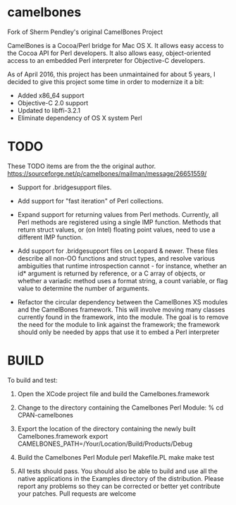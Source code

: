 # camelbones

Fork of Sherm Pendley's original CamelBones Project

CamelBones is a Cocoa/Perl bridge for Mac OS X. It allows easy access to the Cocoa API for Perl developers. It also allows easy, object-oriented access to an embedded Perl interpreter for Objective-C developers.

As of April 2016, this project has been unmaintained for about 5 years, I decided to give this project some time in order to modernize it a bit:

- Added x86_64 support
- Objective-C 2.0 support
- Updated to libffi-3.2.1
- Eliminate dependency of OS X system Perl

# TODO

These TODO items are from the the original author. https://sourceforge.net/p/camelbones/mailman/message/26651559/

- Support for  .bridgesupport files.

- Add support for "fast iteration" of Perl collections.

- Expand support for returning values from Perl methods. Currently, all Perl methods are registered using a single IMP function. Methods that return struct values, or (on Intel) floating point values, need to use a different IMP function.

- Add support for .bridgesupport files on Leopard & newer. These files describe all non-OO functions and struct types, and resolve various ambiguities that runtime introspection cannot - for instance, whether an id* argument is returned by reference, or a C array of objects, or whether a variadic method uses a format string, a count variable, or flag value to determine the number of arguments.

- Refactor the circular dependency between the CamelBones XS modules and the CamelBones framework. This will involve moving many classes currently found in the framework, into the module. The goal is to remove the need for the module to link against the framework; the framework should only be needed by apps that use it to embed a Perl interpreter

# BUILD

To build and test:

1. Open the XCode project file and build the Camelbones.framework

2. Change to the directory containing the Camelbones Perl Module:
% cd CPAN-camelbones   

3. Export the location of the directory containing the newly built Camelbones.framework
export CAMELBONES_PATH=/Your/Location/Build/Products/Debug

4. Build the Camelbones Perl Module
perl Makefile.PL
make
make test

5. All tests should pass. You should also be able to build and use all the native applications in the Examples directory of the distribution. Please report any problems so they can be corrected or better yet contribute your patches. Pull requests are welcome


